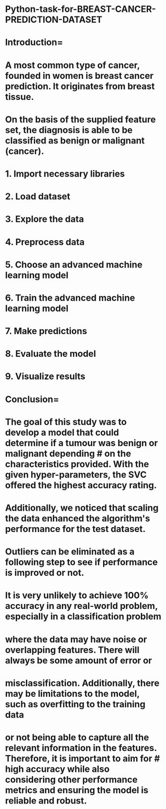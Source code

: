 # Python-task-for-BREAST-CANCER-PREDICTION-DATASET
# Introduction=
# A most common type of cancer, founded in women is breast cancer prediction. It originates from breast tissue.
# On the basis of the supplied feature set, the diagnosis is able to be classified as benign or malignant (cancer).
# 1. Import necessary libraries
# 2. Load dataset
# 3. Explore the data
# 4. Preprocess data
# 5. Choose an advanced machine learning model
# 6. Train the advanced machine learning model
# 7. Make predictions
# 8. Evaluate the model
# 9. Visualize results
# Conclusion=
# The goal of this study was to develop a model that could determine if a tumour was benign or malignant depending # on the characteristics provided. With the given hyper-parameters, the SVC offered the highest accuracy rating.
# Additionally, we noticed that scaling the data enhanced the algorithm's performance for the test dataset. 
# Outliers can be eliminated as a following step to see if performance is improved or not.
# It is very unlikely to achieve 100% accuracy in any real-world problem, especially in a classification problem 
# where the data may have noise or overlapping features. There will always be some amount of error or  
# misclassification. Additionally, there may be limitations to the model, such as overfitting to the training data 
# or not being able to capture all the relevant information in the features. Therefore, it is important to aim for # high accuracy while also considering other performance metrics and ensuring the model is reliable and robust.